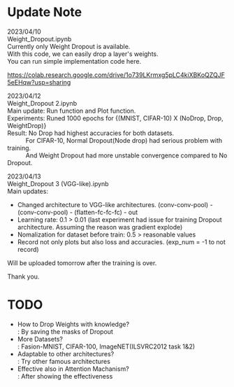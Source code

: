# Update Note
2023/04/10  
Weight_Dropout.ipynb  
Currently only Weight Dropout is available.  
With this code, we can easily drop a layer's weights.  
You can run simple implementation code here.  
  
https://colab.research.google.com/drive/1o739LKrmxg5pLC4kiXBKoQZQJF5eEHqw?usp=sharing  
  
2023/04/12  
Weight_Dropout 2.ipynb  
Main update: Run function and Plot function.  
Experiments: Runed 1000 epochs for {(MNIST, CIFAR-10) X (NoDrop, Drop, WeightDrop)}   
Result: No Drop had highest accuracies for both datasets.  
   For CIFAR-10, Normal Dropout(Node drop) had serious problem with training.  
   And Weight Dropout had more unstable convergence compared to No Dropout.
   
2023/04/13  
Weight_Dropout 3 (VGG-like).ipynb  
Main updates:   
- Changed architecture to VGG-like architectures. (conv-conv-pool) - (conv-conv-pool) - (flatten-fc-fc-fc) - out  
- Learning rate: 0.1 > 0.01 (last experiment had issue for training Dropout architecture. Assuming the reason was gradient explode)  
- Nomalization for dataset before train: 0.5 > reasonable values  
- Record not only plots but also loss and accuracies. (exp_num = -1 to not record)  

Will be uploaded tomorrow after the training is over.


Thank you.


# TODO
 - How to Drop Weights with knowledge?  
 : By saving the masks of Dropout  
 - More Datasets?  
 : Fasion-MNIST, CIFAR-100, ImageNET(ILSVRC2012 task 1&2)  
 - Adaptable to other architectures?  
 : Try other famous architectures  
 - Effective also in Attention Machanism?  
 : After showing the effectiveness  
     
       

